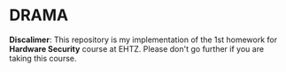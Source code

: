 # DRAMA
**Discalimer**: This repository is my implementation of the 1st homework for **Hardware Security** course at EHTZ. Please don't go further if you are taking this course. 
